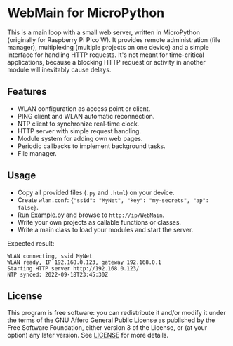 # WebMain for MicroPython

This is a main loop with a small web server, written in MicroPython (originally for Raspberry Pi Pico W). It provides remote administration (file manager), multiplexing (multiple projects on one device) and a simple interface for handling HTTP requests. It's not meant for time-critical applications, because a blocking HTTP request or activity in another module will inevitably cause delays.

## Features

- WLAN configuration as access point or client.
- PING client and WLAN automatic reconnection.
- NTP client to synchronize real-time clock.
- HTTP server with simple request handling.
- Module system for adding own web pages.
- Periodic callbacks to implement background tasks.
- File manager.

## Usage

- Copy all provided files (`.py` and `.html`) on your device.
- Create `wlan.conf`: `{"ssid": "MyNet", "key": "my-secrets", "ap": false}`.
- Run [Example.py](Example.py) and browse to `http://ip/WebMain`.
- Write your own projects as callable functions or classes.
- Write a main class to load your modules and start the server.

Expected result:

```
WLAN connecting, ssid MyNet
WLAN ready, IP 192.168.0.123, gateway 192.168.0.1
Starting HTTP server http://192.168.0.123/
NTP synced: 2022-09-18T23:45:30Z
```

## License

This program is free software: you can redistribute it and/or modify it under the terms of the GNU Affero General Public License as published by the Free Software Foundation, either version 3 of the License, or (at your option) any later version. See [LICENSE](LICENSE) for more details.

